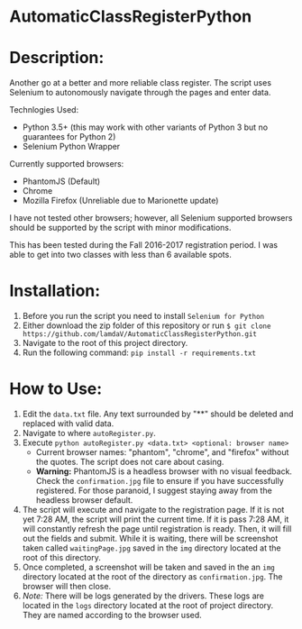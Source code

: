 # AutomaticClassRegisterPython
# Description:
Another go at a better and more reliable class register.
The script uses Selenium to autonomously navigate through the pages and enter data.

Technlogies Used:
  - Python 3.5+ (this may work with other variants of Python 3 but no guarantees for Python 2)
  - Selenium Python Wrapper

Currently supported browsers:
  - PhantomJS             (Default)
  - Chrome
  - Mozilla Firefox       (Unreliable due to Marionette update)

I have not tested other browsers; however, all Selenium supported browsers should be supported by the script with minor modifications.

This has been tested during the Fall 2016-2017 registration period. I was able to get into two classes with less than 6 available spots.

# Installation:
  1. Before you run the script you need to install `Selenium for Python`
  2. Either download the zip folder of this repository or run `$ git clone https://github.com/lamdaV/AutomaticClassRegisterPython.git`
  3. Navigate to the root of this project directory.
  4. Run the following command: `pip install -r requirements.txt`

# How to Use:
  1. Edit the `data.txt` file. Any text surrounded by "**" should be deleted and replaced with valid data.
  2. Navigate to where `autoRegister.py`.
  4. Execute `python autoRegister.py <data.txt> <optional: browser name>`
     - Current browser names: "phantom", "chrome", and "firefox" without the quotes. The script does not care about casing.
     - **Warning:** PhantomJS is a headless browser with no visual feedback. Check the `confirmation.jpg` file to ensure if you have successfully registered. For those paranoid, I suggest staying away from the headless browser default.
  5. The script will execute and navigate to the registration page. If it is not yet 7:28 AM, the script will print the current time. If it is pass 7:28 AM, it will constantly refresh the page until registration is ready. Then, it will fill out the fields and submit. While it is waiting, there will be screenshot taken called `waitingPage.jpg` saved in the `img` directory located at the root of this directory.
  6. Once completed, a screenshot will be taken and saved in the an `img` directory located at the root of the directory as `confirmation.jpg`. The browser will then close.
  7. *Note:* There will be logs generated by the drivers. These logs are located in the `logs` directory located at the root of project directory. They are named according to the browser used.
